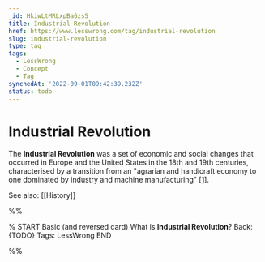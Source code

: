 ```yaml
---
_id: HkiwLtMRLxpBa6zs5
title: Industrial Revolution
href: https://www.lesswrong.com/tag/industrial-revolution
slug: industrial-revolution
type: tag
tags:
  - LessWrong
  - Concept
  - Tag
synchedAt: '2022-09-01T09:42:39.232Z'
status: todo
---
```


# Industrial Revolution

The **Industrial Revolution** was a set of economic and social changes that occurred in Europe and the United States in the 18th and 19th centuries, characterised by a transition from an "agrarian and handicraft economy to one dominated by industry and machine manufacturing" \[[1](https://www.britannica.com/event/Industrial-Revolution)\]. 

See also: [[History]]


%%

% START
Basic (and reversed card)
What is **Industrial Revolution**?
Back: {TODO}
Tags: LessWrong
END
<!--ID: 1663156955852-->


%%
	
